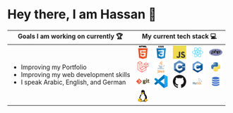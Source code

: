 # Hey there, I am Hassan :wave:
|Goals I am working on currently 🏆|My current tech stack :computer:  |
|--     |--   | 
|<ul><li>Improving my Portfolio</li> <li>Improving my web development skills</li> <li>I speak Arabic, English, and German</li></ul>|  <img src="https://raw.githubusercontent.com/github/explore/80688e429a7d4ef2fca1e82350fe8e3517d3494d/topics/html/html.png" alt="HTML5 Icon" width="30" height="30"> &nbsp; <img src="https://raw.githubusercontent.com/github/explore/80688e429a7d4ef2fca1e82350fe8e3517d3494d/topics/css/css.png" alt="Laravel" width="30" height="30"> &nbsp; <img src="https://raw.githubusercontent.com/github/explore/80688e429a7d4ef2fca1e82350fe8e3517d3494d/topics/javascript/javascript.png" alt="HTML5 Icon" width="30" height="30"> &nbsp; <img src="https://raw.githubusercontent.com/github/explore/80688e429a7d4ef2fca1e82350fe8e3517d3494d/topics/react/react.png" alt="HTML5 Icon" width="30" height="30">  &nbsp; <img src="https://raw.githubusercontent.com/github/explore/80688e429a7d4ef2fca1e82350fe8e3517d3494d/topics/php/php.png" alt="HTML5 Icon" width="30" height="30"> <br> <img src="https://raw.githubusercontent.com/github/explore/80688e429a7d4ef2fca1e82350fe8e3517d3494d/topics/laravel/laravel.png" alt="HTML5 Icon" width="30" height="30"> &nbsp; <img src="https://raw.githubusercontent.com/github/explore/80688e429a7d4ef2fca1e82350fe8e3517d3494d/topics/java/java.png" alt="HTML5 Icon" width="30" height="30">  &nbsp; <img src="https://raw.githubusercontent.com/github/explore/80688e429a7d4ef2fca1e82350fe8e3517d3494d/topics/cpp/cpp.png" alt="HTML5 Icon" width="30" height="30">  &nbsp; <img src="https://raw.githubusercontent.com/github/explore/80688e429a7d4ef2fca1e82350fe8e3517d3494d/topics/c/c.png" alt="HTML5 Icon" width="30" height="30"> &nbsp; <img src="https://raw.githubusercontent.com/github/explore/80688e429a7d4ef2fca1e82350fe8e3517d3494d/topics/python/python.png" alt="HTML5 Icon" width="30" height="30"> <br> <img src="https://raw.githubusercontent.com/github/explore/80688e429a7d4ef2fca1e82350fe8e3517d3494d/topics/git/git.png" alt="HTML5 Icon" width="30" height="30"> &nbsp; <img src="https://raw.githubusercontent.com/github/explore/80688e429a7d4ef2fca1e82350fe8e3517d3494d/topics/visual-studio-code/visual-studio-code.png" alt="HTML5 Icon" width="30" height="30"> &nbsp; <img src="https://raw.githubusercontent.com/github/explore/78df643247d429f6cc873026c0622819ad797942/topics/github/github.png" alt="HTML5 Icon" width="30" height="30"> &nbsp; <img src="https://raw.githubusercontent.com/github/explore/80688e429a7d4ef2fca1e82350fe8e3517d3494d/topics/mysql/mysql.png" alt="HTML5 Icon" width="30" height="30"> &nbsp; <img src="https://raw.githubusercontent.com/github/explore/80688e429a7d4ef2fca1e82350fe8e3517d3494d/topics/sql/sql.png" alt="HTML5 Icon" width="30" height="30"> <br> <img src="https://raw.githubusercontent.com/github/explore/80688e429a7d4ef2fca1e82350fe8e3517d3494d/topics/linux/linux.png" alt="HTML5 Icon" width="30" height="30">         |



